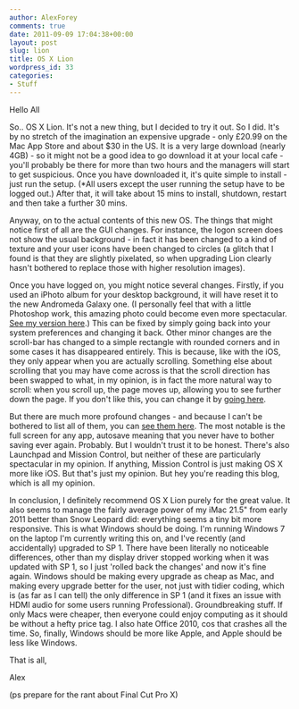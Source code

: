```yaml
---
author: AlexForey
comments: true
date: 2011-09-09 17:04:38+00:00
layout: post
slug: lion
title: OS X Lion
wordpress_id: 33
categories:
- Stuff
---
```


Hello All

So.. OS X Lion. It's not a new thing, but I decided to try it out. So I did. It's by no stretch of the imagination an expensive upgrade - only £20.99 on the Mac App Store and about $30 in the US. It is a very large download (nearly 4GB) - so it might not be a good idea to go download it at your local cafe - you'll probably be there for more than two hours and the managers will start to get suspicious. Once you have downloaded it, it's quite simple to install - just run the setup. (*All users except the user running the setup have to be logged out.) After that, it will take about 15 mins to install, shutdown, restart and then take a further 30 mins.

Anyway, on to the actual contents of this new OS. The things that might notice first of all are the GUI changes. For instance, the logon screen does not show the usual background - in fact it has been changed to a kind of texture and your user icons have been changed to circles (a glitch that I found is that they are slightly pixelated, so when upgrading Lion clearly hasn't bothered to replace those with higher resolution images).

Once you have logged on, you might notice several changes. Firstly, if you used an iPhoto album for your desktop background, it will have reset it to the new Andromeda Galaxy one. (I personally feel that with a little Photoshop work, this amazing photo could become even more spectacular. [See my version here](http://darkroom.exofire.net/images/andromeda.jpg).) This can be fixed by simply going back into your system preferences and changing it back. Other minor changes are the scroll-bar has changed to a simple rectangle with rounded corners and in some cases it has disappeared entirely. This is because, like with the iOS, they only appear when you are actually scrolling. Something else about scrolling that you may have come across is that the scroll direction has been swapped to what, in my opinion, is in fact the more natural way to scroll: when you scroll up, the page moves up, allowing you to see further down the page. If you don't like this, you can change it by [going here](http://www.cultofmac.com/how-to-change-the-scrolling-direction-in-lion-os-x-tips/108120).

But there are much more profound changes - and because I can't be bothered to list all of them, you can [see them here](http://www.apple.com/uk/macosx/). The most notable is the full screen for any app, autosave meaning that you never have to bother saving ever again. Probably. But I wouldn't trust it to be honest. There's also Launchpad and Mission Control, but neither of these are particularly spectacular in my opinion. If anything, Mission Control is just making OS X more like iOS. But that's just my opinion. But hey you're reading this blog, which is all my opinion.

In conclusion, I definitely recommend OS X Lion purely for the great value. It also seems to manage the fairly average power of my iMac 21.5" from early 2011 better than Snow Leopard did: everything seems a tiny bit more responsive. This is what Windows should be doing. I'm running Windows 7 on the laptop I'm currently writing this on, and I've recently (and accidentally) upgraded to SP 1. There have been literally no noticeable differences, other than my display driver stopped working when it was updated with SP 1, so I just 'rolled back the changes' and now it's fine again. Windows should be making every upgrade as cheap as Mac, and making every upgrade better for the user, not just with tidier coding, which is (as far as I can tell) the only difference in SP 1 (and it fixes an issue with HDMI audio for some users running Professional). Groundbreaking stuff. If only Macs were cheaper, then everyone could enjoy computing as it should be without a hefty price tag. I also hate Office 2010, cos that crashes all the time. So, finally, Windows should be more like Apple, and Apple should be less like Windows.

That is all,

Alex

(ps prepare for the rant about Final Cut Pro X)
